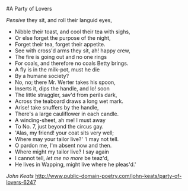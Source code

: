 #A Party of Lovers

_Pensive_ they sit, and roll their languid eyes,
* Nibble their toast, and cool their tea with sighs,
* Or else forget the purpose of the night,
* Forget their tea, forget their appetite.
* See with cross'd arms they sit, ah! happy crew,
* The fire is going out and no one rings
* For coals, and therefore no coals Betty brings.
* A fly is in the milk-pot, must he die
* By a humane society?
* No, no; there Mr. Werter takes his spoon,
* Inserts it, dips the handle, and lo! soon
* The little straggler, sav'd from perils dark,
* Across the teaboard draws a long wet mark.
* Arise! take snuffers by the handle,
* There's a large cauliflower in each candle.
* A winding-sheet, ah me! I must away
* To No. 7, just beyond the circus gay.
* 'Alas, my friend! your coat sits very well;
* Where may your tailor live?'    'I may not tell.
* O pardon me, I'm absent now and then.
* Where might my tailor live?    I say again
* I cannot tell, _let me no more_ be teaz'd,
* He lives in Wapping, might live where he pleas'd.'

*John Keats*
http://www.public-domain-poetry.com/john-keats/party-of-lovers-6247

